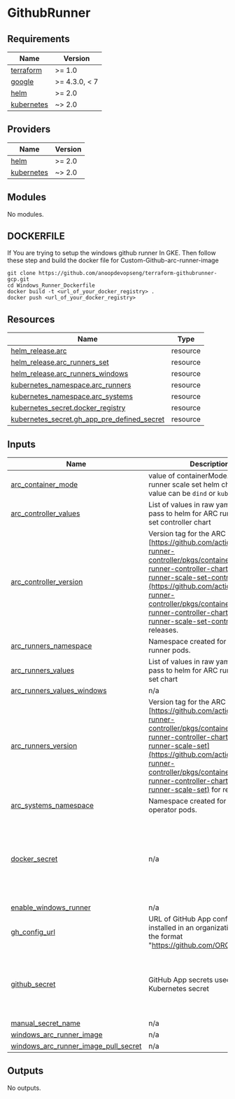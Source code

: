 # GithubRunner

<!-- BEGIN_TF_DOCS -->
## Requirements

| Name | Version |
|------|---------|
| <a name="requirement_terraform"></a> [terraform](#requirement\_terraform) | >= 1.0 |
| <a name="requirement_google"></a> [google](#requirement\_google) | >= 4.3.0, < 7 |
| <a name="requirement_helm"></a> [helm](#requirement\_helm) | >= 2.0 |
| <a name="requirement_kubernetes"></a> [kubernetes](#requirement\_kubernetes) | ~> 2.0 |

## Providers

| Name | Version |
|------|---------|
| <a name="provider_helm"></a> [helm](#provider\_helm) | >= 2.0 |
| <a name="provider_kubernetes"></a> [kubernetes](#provider\_kubernetes) | ~> 2.0 |

## Modules

No modules.

## DOCKERFILE
If You are trying to setup the windows github runner In GKE. 
Then follow these step and build the docker file for Custom-Github-arc-runner-image

```
git clone https://github.com/anoopdevopseng/terraform-githubrunner-gcp.git
cd Windows_Runner_Dockerfile
docker build -t <url_of_your_docker_registry> .
docker push <url_of_your_docker_registry>
```

## Resources

| Name | Type |
|------|------|
| [helm_release.arc](https://registry.terraform.io/providers/hashicorp/helm/latest/docs/resources/release) | resource |
| [helm_release.arc_runners_set](https://registry.terraform.io/providers/hashicorp/helm/latest/docs/resources/release) | resource |
| [helm_release.arc_runners_windows](https://registry.terraform.io/providers/hashicorp/helm/latest/docs/resources/release) | resource |
| [kubernetes_namespace.arc_runners](https://registry.terraform.io/providers/hashicorp/kubernetes/latest/docs/resources/namespace) | resource |
| [kubernetes_namespace.arc_systems](https://registry.terraform.io/providers/hashicorp/kubernetes/latest/docs/resources/namespace) | resource |
| [kubernetes_secret.docker_registry](https://registry.terraform.io/providers/hashicorp/kubernetes/latest/docs/resources/secret) | resource |
| [kubernetes_secret.gh_app_pre_defined_secret](https://registry.terraform.io/providers/hashicorp/kubernetes/latest/docs/resources/secret) | resource |

## Inputs

| Name | Description | Type | Default | Required |
|------|-------------|------|---------|:--------:|
| <a name="input_arc_container_mode"></a> [arc\_container\_mode](#input\_arc\_container\_mode) | value of containerMode.type in ARC runner scale set helm chart. If set, value can be `dind` or `kubernetes` | `string` | `""` | no |
| <a name="input_arc_controller_values"></a> [arc\_controller\_values](#input\_arc\_controller\_values) | List of values in raw yaml format to pass to helm for ARC runners scale set controller chart | `list(string)` | `[]` | no |
| <a name="input_arc_controller_version"></a> [arc\_controller\_version](#input\_arc\_controller\_version) | Version tag for the ARC image. See [https://github.com/actions/actions-runner-controller/pkgs/container/actions-runner-controller-charts%2Fgha-runner-scale-set-controller](https://github.com/actions/actions-runner-controller/pkgs/container/actions-runner-controller-charts%2Fgha-runner-scale-set-controller) for releases. | `string` | `"0.9.3"` | no |
| <a name="input_arc_runners_namespace"></a> [arc\_runners\_namespace](#input\_arc\_runners\_namespace) | Namespace created for the ARC runner pods. | `string` | `"arc-runners"` | no |
| <a name="input_arc_runners_values"></a> [arc\_runners\_values](#input\_arc\_runners\_values) | List of values in raw yaml format to pass to helm for ARC runners scale set chart | `list(string)` | `[]` | no |
| <a name="input_arc_runners_values_windows"></a> [arc\_runners\_values\_windows](#input\_arc\_runners\_values\_windows) | n/a | `list(string)` | `[]` | no |
| <a name="input_arc_runners_version"></a> [arc\_runners\_version](#input\_arc\_runners\_version) | Version tag for the ARC image. See [https://github.com/actions/actions-runner-controller/pkgs/container/actions-runner-controller-charts%2Fgha-runner-scale-set](https://github.com/actions/actions-runner-controller/pkgs/container/actions-runner-controller-charts%2Fgha-runner-scale-set) for releases. | `string` | `"0.9.3"` | no |
| <a name="input_arc_systems_namespace"></a> [arc\_systems\_namespace](#input\_arc\_systems\_namespace) | Namespace created for the ARC operator pods. | `string` | `"arc-systems"` | no |
| <a name="input_docker_secret"></a> [docker\_secret](#input\_docker\_secret) | n/a | <pre>object({<br/>    name        = string<br/>    namespace   = string<br/>    url         = string<br/>    username    = string<br/>    password    = string<br/>    email       = string<br/><br/>  })</pre> | `null` | no |
| <a name="input_enable_windows_runner"></a> [enable\_windows\_runner](#input\_enable\_windows\_runner) | n/a | `bool` | `false` | no |
| <a name="input_gh_config_url"></a> [gh\_config\_url](#input\_gh\_config\_url) | URL of GitHub App config. If installed in an organization, this is in the format "https://github.com/ORGANIZATION" | `string` | n/a | yes |
| <a name="input_github_secret"></a> [github\_secret](#input\_github\_secret) | GitHub App secrets used to create a Kubernetes secret | `map(string)` | <pre>{<br/>  "gh_app_id": "",<br/>  "gh_app_installation_id": "",<br/>  "gh_app_pre_defined_secret_name": "",<br/>  "gh_app_private_key": ""<br/>}</pre> | no |
| <a name="input_manual_secret_name"></a> [manual\_secret\_name](#input\_manual\_secret\_name) | n/a | `string` | `"gh_app_pre_defined_secret"` | no |
| <a name="input_windows_arc_runner_image"></a> [windows\_arc\_runner\_image](#input\_windows\_arc\_runner\_image) | n/a | `string` | `""` | no |
| <a name="input_windows_arc_runner_image_pull_secret"></a> [windows\_arc\_runner\_image\_pull\_secret](#input\_windows\_arc\_runner\_image\_pull\_secret) | n/a | `string` | `""` | no |

## Outputs

No outputs.
<!-- END_TF_DOCS -->
